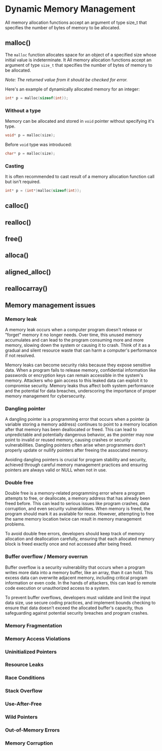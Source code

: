 # Dynamic Memory Management
All memory allocation functions accept an argument of type size_t
that specifies the number of bytes of memory to be allocated.

## malloc()
The `malloc` function allocates space for an object of a specified size whose
initial value is indeterminate. It All memory allocation functions accept an argument of type `size_t`
that specifies the number of bytes of memory to be allocated.

*Note: The returned value from it should be checked for error.*

Here's an example of dynamically allocated memory for an integer:
```c
int* p = malloc(sizeof(int));
```

### Without a type
Memory can be allocated and stored in `void` pointer without specifying it's type.
```c
void* p = malloc(size);
```

Before `void` type was introduced:
```c
char* p = malloc(size);
```

### Casting
It is often recommended to cast result of a memory allocation function call but isn't required.
```c
int* p = (int*)malloc(sizeof(int));
```

## calloc()
## realloc()

## free()

## alloca()
## aligned_alloc()
## reallocarray()

## Memory management issues
### Memory leak
A memory leak occurs when a computer program doesn't release or "forget" memory it no longer needs. Over time, this unused memory accumulates and can lead to the program consuming more and more memory, slowing down the system or causing it to crash. Think of it as a gradual and silent resource waste that can harm a computer's performance if not resolved.

Memory leaks can become security risks because they expose sensitive data. When a program fails to release memory, confidential information like passwords or encryption keys can remain accessible in the system's memory. Attackers who gain access to this leaked data can exploit it to compromise security. Memory leaks thus affect both system performance and the potential for data breaches, underscoring the importance of proper memory management for cybersecurity.

### Dangling pointer
A dangling pointer is a programming error that occurs when a pointer (a variable storing a memory address) continues to point to a memory location after that memory has been deallocated or freed. This can lead to unpredictable and potentially dangerous behavior, as the pointer may now point to invalid or reused memory, causing crashes or security vulnerabilities. Dangling pointers often arise when programmers don't properly update or nullify pointers after freeing the associated memory.

Avoiding dangling pointers is crucial for program stability and security, achieved through careful memory management practices and ensuring pointers are always valid or NULL when not in use.

### Double free
Double free is a memory-related programming error where a program attempts to free, or deallocate, a memory address that has already been freed before. This can lead to serious issues like program crashes, data corruption, and even security vulnerabilities. When memory is freed, the program should mark it as available for reuse. However, attempting to free the same memory location twice can result in memory management problems.

To avoid double free errors, developers should keep track of memory allocation and deallocation carefully, ensuring that each allocated memory block is freed exactly once and not accessed after being freed.

### Buffer overflow / Memory overrun
Buffer overflow is a security vulnerability that occurs when a program writes more data into a memory buffer, like an array, than it can hold. This excess data can overwrite adjacent memory, including critical program information or even code. In the hands of attackers, this can lead to remote code execution or unauthorized access to a system.

To prevent buffer overflows, developers must validate and limit the input data size, use secure coding practices, and implement bounds checking to ensure that data doesn't exceed the allocated buffer's capacity, thus safeguarding against potential security breaches and program crashes.

### Memory Fragmentation
### Memory Access Violations
### Uninitialized Pointers
### Resource Leaks
### Race Conditions
### Stack Overflow
### Use-After-Free
### Wild Pointers
### Out-of-Memory Errors
### Memory Corruption
